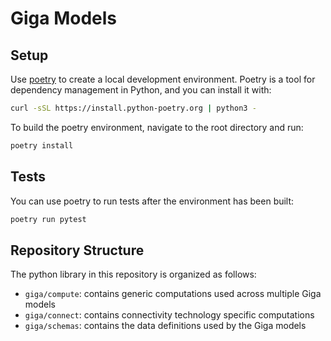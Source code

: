 # Giga Models

## Setup

Use [poetry]() to create a local development environment.
Poetry is a tool for dependency management in Python, and you can install it with:

```bash
curl -sSL https://install.python-poetry.org | python3 -
```

To build the poetry environment, navigate to the root directory and run:

```bash
poetry install
```

## Tests

You can use poetry to run tests after the environment has been built:

```bash
poetry run pytest
```

## Repository Structure

The python library in this repository is organized as follows:
* `giga/compute`: contains generic computations used across multiple Giga models
* `giga/connect`: contains connectivity technology specific computations
* `giga/schemas`: contains the data definitions used by the Giga models
 